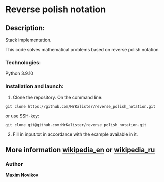 # Reverse polish notation
## Description:
Stack implementation. 

This code solves mathematical problems based on reverse polish notation
### Technologies:
Python 3.9.10
### Installation and launch:
1. Clone the repository. On the command line:
```
git clone https://github.com/MrKalister/reverse_polish_notation.git
```
or use SSH-key:
```
git clone git@github.com:MrKalister/reverse_polish_notation.git
```
2. Fill in input.txt in accordance with the example available in it.

More information [wikipedia_en](https://en.wikipedia.org/wiki/Reverse_Polish_notation)
or [wikipedia_ru](https://ru.wikipedia.org/wiki/%D0%9E%D0%B1%D1%80%D0%B0%D1%82%D0%BD%D0%B0%D1%8F_%D0%BF%D0%BE%D0%BB%D1%8C%D1%81%D0%BA%D0%B0%D1%8F_%D0%B7%D0%B0%D0%BF%D0%B8%D1%81%D1%8C)
---

### Author
 **Maxim Novikov** 
